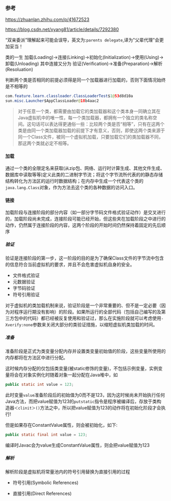 ### 参考
https://zhuanlan.zhihu.com/p/41672523

https://blog.csdn.net/xyang81/article/details/7292380





“双亲委派”理解起来可能会误导，英文为:`parents delegate`,译为"父辈代理"会更加妥当！

类的一生
加载(Loading)->连接(Linking)->初始化(Initialization)->使用(Using)->卸载(Unloading)
其中连接又分为 验证(Verification)->准备(Preparation)->解析(Resoluation)



判断两个类是否相同的前提必须得是同一个加载器进行加载的，否则下面情况始终是不相等的

```java
com.feature.learn.classloader.ClassLoaderTest$1@53d8d10a
sun.misc.Launcher$AppClassLoader@18b4aac2
```

> 对于任意一个类，都需要由加载它的类加载器和这个类本身一同确立其在Java虚拟机中的唯一性，每一个类加载器，都拥有一个独立的类名称空间。这句话可以表达得更通俗一些：比较两个类是否“相等”，只有在这两个类是由同一个类加载器加载的前提下才有意义，否则，即使这两个类来源于同一个Class文件，被同一个虚拟机加载，只要加载它们的类加载器不同，那这两个类就必定不相等。



#### 加载

通过一个类的全限定名来获取(从zip包、网络、运行时计算生成、其他文件生成、数据库中读取等等)定义此类的二进制字节流；将这个字节流所代表的的静态存储结构转化为方法区的运行时数据结构；在内存中生成一个代表这个类的`java.lang.Class`对象，作为方法去这个类的各种数据的访问入口。

#### 链接

加载阶段与连接阶段的部分内容（如一部分字节码文件格式验证动作）是交叉进行的，加载阶段尚未完成，连接阶段可能已经开始，但这些夹在加载阶段之中进行的动作，仍然属于连接阶段的内容，这两个阶段的开始时间仍然保持着固定的先后顺序

##### 验证

验证是连接阶段的第一步，这一阶段的目的是为了确保Class文件的字节流中包含的信息符合当前虚拟机的要求，并且不会危害虚拟机自身的安全。

- 文件格式验证
- 元数据验证
- 字节码验证
- 符号引用验证

对于虚拟机的类加载机制来说，验证阶段是一个非常重要的、但不是一定必要（因为对程序运行期没有影响）的阶段。如果所运行的全部代码（包括自己编写的及第三方包中的代码）都已经被反复使用和验证过，那么在实施阶段就可以考虑使用`-Xverify:none`参数来关闭大部分的类验证措施，以缩短虚拟机类加载的时间。



##### 准备

准备阶段是正式为类变量分配内存并设置类变量初始值的阶段，这些变量所使用的内存都将在方法区中进行分配。

这时候内存分配的仅包括类变量(被static修饰的变量)，不包括示例变量，实例变量将会在对象实例化时随着对象一起分配在Java堆中，如

```java
public static int value = 123;
```

此时变量`value`准备阶段后的初始值为0而不是123，因为这时候尚未开始执行任何Java方法，而把value赋值为123的`putstatic`指令是程序被编译后，存放于类构造器`＜clinit＞()`方法之中，所以把value赋值为123的动作将在初始化阶段才会执行!

但是如果存在ConstantValue属性，则会被初始化，如下:

```java
public static final int value = 123;
```

编译时Javac会为value生成ConstantValue属性，则会把value赋值为123



##### 解析

解析阶段是虚拟机将常量池内的符号引用替换为直接引用的过程

- 符号引用(Symbolic References)

- 直接引用(Direct References)